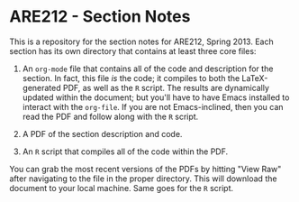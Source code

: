 ARE212 - Section Notes
======

This is a repository for the section notes for ARE212, Spring 2013.
Each section has its own directory that contains at least three core
files:

1. An `org-mode` file that contains all of the code and description
for the section. In fact, this file *is* the code; it compiles to both
the LaTeX-generated PDF, as well as the `R` script.  The results are
dynamically updated within the document; but you'll have to have Emacs
installed to interact with the `org-file`.  If you are not
Emacs-inclined, then you can read the PDF and follow along with the
`R` script.

2. A PDF of the section description and code.

3. An `R` script that compiles all of the code within the PDF.

You can grab the most recent versions of the PDFs by hitting "View
Raw" after navigating to the file in the proper directory.  This will
download the document to your local machine.  Same goes for the `R`
script.


